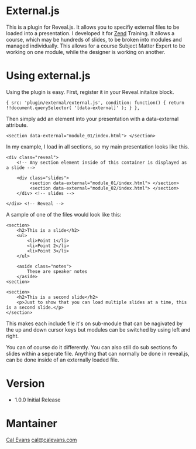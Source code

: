 # External.js
This is a plugin for Reveal.js. It allows you to specifiy external files to be loaded into a presentation. I developed it for [Zend](http://zend.com) Training. It allows a course, which may be hundreds of slides, to be broken into modules and managed individually. This allows for a course Subject Matter Expert to be working on one module, while the designer is working on another. 

# Using external.js
Using the plugin is easy. First, register it in your Reveal.initalize block.

    { src: 'plugin/external/external.js', condition: function() { return !!document.querySelector( '[data-external]' ); } },

Then simply add an element into your presentation with a data-external attribute.

	<section data-external="module_01/index.html"> </section>

In my example, I load in all sections, so my main presentation looks like this.

	<div class="reveal">
		<!-- Any section element inside of this container is displayed as a slide -->

		<div class="slides">
			 <section data-external="module_01/index.html"> </section>
			 <section data-external="module_02/index.html"> </section>
		</div> <!-- slides -->

	</div> <!-- Reveal -->

A sample of one of the files would look like this:

	<section>
		<h2>This is a slide</h2>
		<ul>
			<li>Point 1</li>
			<li>Point 2</li>
			<li>Point 3</li>
		</ul>

		<aside class="notes">
			These are speaker notes
		</aside>
	<section>

	<section>
		<h2>This is a second slide</h2>
		<p>Just to show that you can load multiple slides at a time, this is a second slide.</p>
	</section>

This makes each include file it's on sub-module that can be nagivated by the up and down cursor keys but modules can be switched by using left and right. 

You can of course do it differently. You can also still do sub sections fo slides within a seperate file. Anything that can normally be done in reveal.js, can be done inside of an externally loaded file.

# Version
- 1.0.0 Initial Release

# Mantainer
[Cal Evans](https://blog.calevans.com) <cal@calevans.com>